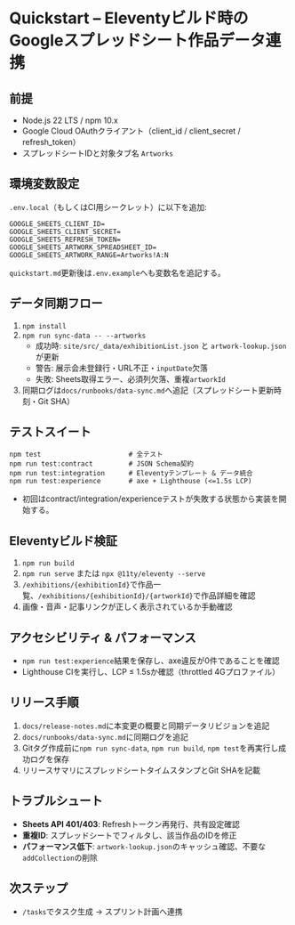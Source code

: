 # Quickstart – Eleventyビルド時のGoogleスプレッドシート作品データ連携

## 前提
- Node.js 22 LTS / npm 10.x
- Google Cloud OAuthクライアント（client_id / client_secret / refresh_token）
- スプレッドシートIDと対象タブ名 `Artworks`

## 環境変数設定
`.env.local`（もしくはCI用シークレット）に以下を追加:
```
GOOGLE_SHEETS_CLIENT_ID=
GOOGLE_SHEETS_CLIENT_SECRET=
GOOGLE_SHEETS_REFRESH_TOKEN=
GOOGLE_SHEETS_ARTWORK_SPREADSHEET_ID=
GOOGLE_SHEETS_ARTWORK_RANGE=Artworks!A:N
```
`quickstart.md`更新後は`.env.example`へも変数名を追記する。

## データ同期フロー
1. `npm install`
2. `npm run sync-data -- --artworks`
   - 成功時: `site/src/_data/exhibitionList.json` と `artwork-lookup.json` が更新
   - 警告: 展示会未登録行・URL不正・`inputDate`欠落
   - 失敗: Sheets取得エラー、必須列欠落、重複`artworkId`
3. 同期ログは`docs/runbooks/data-sync.md`へ追記（スプレッドシート更新時刻・Git SHA）

## テストスイート
```
npm test                      # 全テスト
npm run test:contract         # JSON Schema契約
npm run test:integration      # Eleventyテンプレート & データ統合
npm run test:experience       # axe + Lighthouse (<=1.5s LCP)
```
- 初回はcontract/integration/experienceテストが失敗する状態から実装を開始する。

## Eleventyビルド検証
1. `npm run build`
2. `npm run serve` または `npx @11ty/eleventy --serve`
3. `/exhibitions/{exhibitionId}`で作品一覧、`/exhibitions/{exhibitionId}/{artworkId}`で作品詳細を確認
4. 画像・音声・記事リンクが正しく表示されているか手動確認

## アクセシビリティ & パフォーマンス
- `npm run test:experience`結果を保存し、axe違反が0件であることを確認
- Lighthouse CIを実行し、LCP ≤ 1.5sか確認（throttled 4Gプロファイル）

## リリース手順
1. `docs/release-notes.md`に本変更の概要と同期データリビジョンを追記
2. `docs/runbooks/data-sync.md`に同期ログを追記
3. Gitタグ作成前に`npm run sync-data`, `npm run build`, `npm test`を再実行し成功ログを保存
4. リリースサマリにスプレッドシートタイムスタンプとGit SHAを記載

## トラブルシュート
- **Sheets API 401/403**: Refreshトークン再発行、共有設定確認
- **重複ID**: スプレッドシートでフィルタし、該当作品のIDを修正
- **パフォーマンス低下**: `artwork-lookup.json`のキャッシュ確認、不要な`addCollection`の削除

## 次ステップ
- `/tasks`でタスク生成 → スプリント計画へ連携

